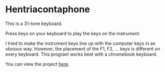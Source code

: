 # Hentriacontaphone

This is a 31-tone keyboard.

Press keys on your keyboard to play the keys on the instrument.

I tried to make the instrument keys line up with the computer keys in an obvious way.
However, the placement of the F1, F2, ... keys is different on every keyboard.
This program works best with a chromebook keyboard.

You can view the project [here](http://htmlpreview.github.com/?https://github.com/rtavenner/Hentriacontaphone/master/index.html).